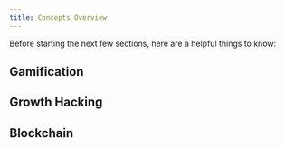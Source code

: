 ```yaml
---
title: Concepts Overview
---
```


Before starting the next few sections, here are a helpful things to know:

## Gamification

## Growth Hacking

## Blockchain